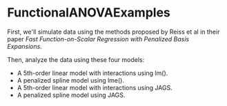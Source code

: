 # FunctionalANOVAExamples

First, we'll simulate data using the methods proposed by Reiss et al in their paper *Fast Function-on-Scalar Regression with Penalized Basis Expansions*.

Then, analyze the data using these four models:
* A 5th-order linear model with interactions using lm().
* A penalized spline model using lme().
* A 5th-order linear model with interactions using JAGS.
* A penalized spline model using JAGS.
